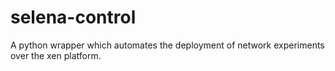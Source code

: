 selena-control
==============

A python wrapper which automates the deployment of network experiments over the xen platform.
